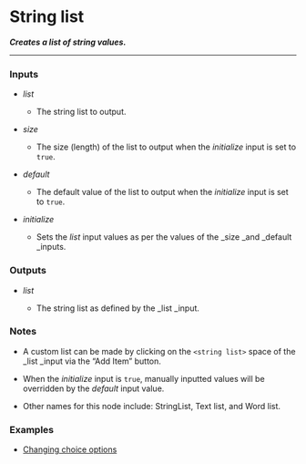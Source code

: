 # String list

**_Creates a list of string values._**

---


### Inputs

* _list_

  * The string list to output.

* _size_

  * The size (length) of the list to output when the _initialize_ input is set to `true`.

* _default_

  * The default value of the list to output when the _initialize_ input is set to `true`.

* _initialize_

  * Sets the _list_ input values as per the values of the _size _and _default _inputs.


### Outputs

* _list_

  * The string list as defined by the _list _input.


### Notes

* A custom list can be made by clicking on the `<string list>` space of the _list _input via the “Add Item” button.

* When the _initialize_ input is `true`, manually inputted values will be overridden by the _default_ input value.

* Other names for this node include: StringList, Text list, and Word list.


### Examples


* <a href="https://creator.trimble.com/graph?assetURI=whp:c7dc99f1-334b-47ae-9622-fb38812db203&version=latest" target="_blank">Changing choice options</a>
